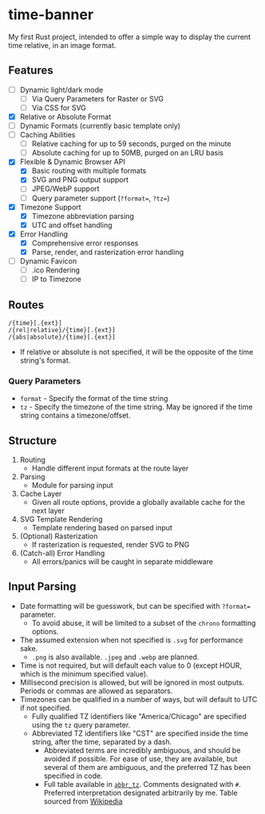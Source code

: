 # time-banner

My first Rust project, intended to offer a simple way to display the current time relative, in an image format.

## Features

- [ ] Dynamic light/dark mode
  - [ ] Via Query Parameters for Raster or SVG
  - [ ] Via CSS for SVG
- [x] Relative or Absolute Format
- [ ] Dynamic Formats (currently basic template only)
- [ ] Caching Abilities
  - [ ] Relative caching for up to 59 seconds, purged on the minute
  - [ ] Absolute caching for up to 50MB, purged on an LRU basis
- [x] Flexible & Dynamic Browser API
  - [x] Basic routing with multiple formats
  - [x] SVG and PNG output support
  - [ ] JPEG/WebP support
  - [ ] Query parameter support (`?format=`, `?tz=`)
- [x] Timezone Support
  - [x] Timezone abbreviation parsing
  - [x] UTC and offset handling
- [x] Error Handling
  - [x] Comprehensive error responses
  - [x] Parse, render, and rasterization error handling
- [ ] Dynamic Favicon
  - [ ] .ico Rendering
  - [ ] IP to Timezone

## Routes

```shell
/{time}[.{ext}]
/{rel|relative}/{time}[.{ext}]
/{abs|absolute}/{time}[.{ext}]
```

- If relative or absolute is not specified, it will be the opposite of the time string's format.

### Query Parameters

- `format` - Specify the format of the time string
- `tz` - Specify the timezone of the time string. May be ignored if the time string contains a timezone/offset.

## Structure

1. Routing
   - Handle different input formats at the route layer
2. Parsing
   - Module for parsing input
3. Cache Layer
   - Given all route options, provide a globally available cache for the next layer
4. SVG Template Rendering
   - Template rendering based on parsed input
5. (Optional) Rasterization
   - If rasterization is requested, render SVG to PNG
6. (Catch-all) Error Handling
   - All errors/panics will be caught in separate middleware

## Input Parsing

- Date formatting will be guesswork, but can be specified with `?format=` parameter.
  - To avoid abuse, it will be limited to a subset of the `chrono` formatting options.
- The assumed extension when not specified is `.svg` for performance sake.
  - `.png` is also available. `.jpeg` and `.webp` are planned.
- Time is not required, but will default each value to 0 (except HOUR, which is the minimum specified value).
- Millisecond precision is allowed, but will be ignored in most outputs. Periods or commas are allowed as separators.
- Timezones can be qualified in a number of ways, but will default to UTC if not specified.
  - Fully qualified TZ identifiers like "America/Chicago" are specified using the `tz` query parameter.
  - Abbreviated TZ identifiers like "CST" are specified inside the time string, after the time, separated by a dash.
    - Abbreviated terms are incredibly ambiguous, and should be avoided if possible. For ease of use, they are
      available, but several of them are ambiguous, and the preferred TZ has been specified in code.
    - Full table available in [`abbr_tz`](./src/abbr_tz). Comments designated with `#`. Preferred interpretation
      designated arbitrarily by me. Table sourced
      from [Wikipedia](https://en.wikipedia.org/wiki/List_of_time_zone_abbreviations)
